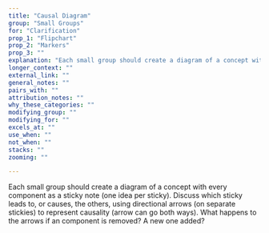 ```yaml
---
title: "Causal Diagram"
group: "Small Groups"
for: "Clarification"
prop_1: "Flipchart"
prop_2: "Markers"
prop_3: ""
explanation: "Each small group should create a diagram of a concept with every component as a sticky note (one idea per sticky). Discuss which sticky leads to, or causes, the others, using directional arrows (on separate stickies) to represent causality (arrow can go both ways). What happens to the arrows if an component is removed? A new one added?"
longer_context: ""
external_link: ""
general_notes: ""
pairs_with: ""
attribution_notes: ""
why_these_categories: ""
modifying_group: ""
modifying_for: ""
excels_at: ""
use_when: ""
not_when: ""
stacks: ""
zooming: ""

---
```


Each small group should create a diagram of a concept with every component as a sticky note (one idea per sticky). Discuss which sticky leads to, or causes, the others, using directional arrows (on separate stickies) to represent causality (arrow can go both ways). What happens to the arrows if an component is removed? A new one added?
